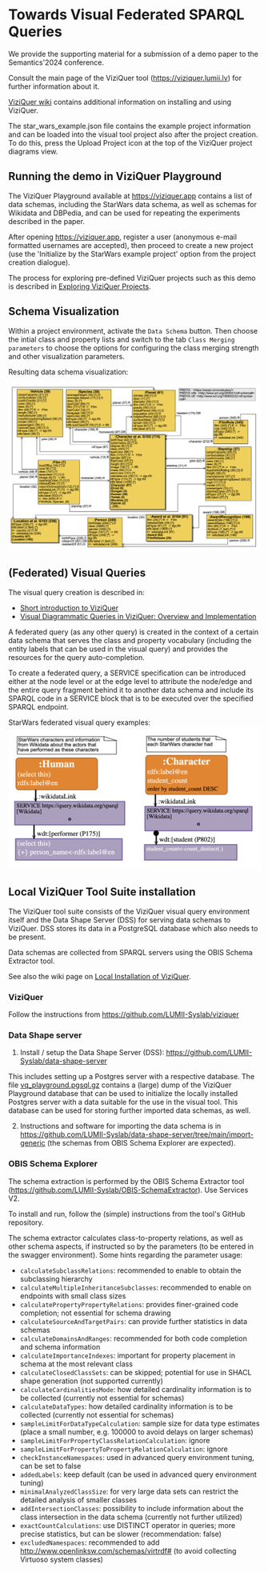 # Towards Visual Federated SPARQL Queries

We provide the supporting material for a submission of a demo paper to the Semantics'2024 conference.

Consult the main page of the ViziQuer tool (https://viziquer.lumii.lv) for further information about it.

[ViziQuer wiki](https://github.com/LUMII-Syslab/viziquer/wiki) contains additional information on installing and using ViziQuer.

The star_wars_example.json file contains the example project information and can be loaded into the visual tool project also after the project creation. To do this, press the Upload Project icon at the top of the ViziQuer project diagrams view.

## Running the demo in ViziQuer Playground

The ViziQuer Playground available at https://viziquer.app contains a list of data schemas, including the StarWars data schema, as well as schemas for Wikidata and DBPedia, and can be used for repeating the experiments described in the paper.

After opening https://viziquer.app, register a user (anonymous e-mail formatted usernames are accepted), then proceed to create a new project (use the 'Initialize by the StarWars example project' option from the project creation dialogue).

The process for exploring pre-defined ViziQuer projects such as this demo is described in [Exploring ViziQuer Projects](https://github.com/LUMII-Syslab/viziquer/wiki/Exploring-ViziQuer-Projects).

## Schema Visualization

Within a project environment, activate the `Data Schema` button. Then choose the intial class and property lists and switch to the tab `Class Merging parameters` to choose the options for configuring the class merging strength and other visualization parameters.

Resulting data schema visualization:

![StarWars data schema visualization](data_schema.png)

## (Federated) Visual Queries

The visual query creation is described in:
- [Short introduction to ViziQuer](https://viziquer.lumii.lv/DBPedia_ShortIntro.pdf)
- [Visual Diagrammatic Queries in ViziQuer: Overview and Implementation](https://www.bjmc.lu.lv/fileadmin/user_upload/lu_portal/projekti/bjmc/Contents/11_2_07_Ovcinnikova.pdf)

A federated query (as any other query) is created in the context of a certain data schema that serves the class and property vocabulary (including the entity labels that can be used in the visual query) and provides the resources for the query auto-completion.

To create a federated query, a SERVICE specification can be introduced either at the node level or at the edge level to attribute the node/edge and the entire query fragment behind it to another data schema and include its SPARQL code in a SERVICE block that is to be executed over the specified SPARQL endpoint.

StarWars federated visual query examples:
![StarWars visual query examples](visual_queries.png)

## Local ViziQuer Tool Suite installation

The ViziQuer tool suite consists of the ViziQuer visual query environment itself and the Data Shape Server (DSS) for serving data schemas to ViziQuer. DSS stores its data in a PostgreSQL database which also needs to be present.

Data schemas are collected from SPARQL servers using the OBIS Schema Extractor tool.

See also the wiki page on [Local Installation of ViziQuer](https://github.com/LUMII-Syslab/viziquer/wiki/Local-Installation).

### ViziQuer

Follow the instructions from https://github.com/LUMII-Syslab/viziquer

### Data Shape server

1. Install / setup the Data Shape Server (DSS): https://github.com/LUMII-Syslab/data-shape-server

This includes setting up a Postgres server with a respective database. The file [vq_playground.pgsql.gz](https://viziquer.lumii.lv/dss/resources/vq_playground.pgsql.gz) contains a (large) dump of the ViziQuer Playground database that can be used to initialize the locally installed Postgres server with a data suitable for the use in the visual tool.
This database can be used for storing further imported data schemas, as well.

2. Instructions and software for importing the data schema is in https://github.com/LUMII-Syslab/data-shape-server/tree/main/import-generic
(the schemas from OBIS Schema Explorer are expected).

### OBIS Schema Explorer

The schema extraction is performed by the OBIS Schema Extractor tool (https://github.com/LUMII-Syslab/OBIS-SchemaExtractor).
Use Services V2. 

To install and run, follow the (simple) instructions from the tool's GitHub repository.

The schema extractor calculates class-to-property relations, as well as other schema aspects, if instructed so by the parameters (to be entered in the swagger environment). 
Some hints regarding the parameter usage:

- `calculateSubclassRelations`: recommended to enable to obtain the subclassing hierarchy
- `calculateMultipleInheritanceSubclasses`: recommended to enable on endpoints with small class sizes
- `calculatePropertyPropertyRelations`: provides finer-grained code completion; not essential for schema drawing
- `calculateSourceAndTargetPairs`: can provide further statistics in data schemas 
- `calculateDomainsAndRanges`: recommended for both code completion and schema information
- `calculateImportanceIndexes`: important for property placement in schema at the most relevant class
- `calculateClosedClassSets`: can be skipped; potential for use in SHACL shape generation (not supported currently)
- `calculateCardinalitiesMode`: how detailed cardinality information is to be collected (currently not essential for schemas)
- `calculateDataTypes`: how detailed cardinality information is to be collected (currently not essential for schemas)
- `sampleLimitForDataTypeCalculation`: sample size for data type estimates (place a small number, e.g. 100000 to avoid delays on larger schemas)
- `sampleLimitForPropertyClassRelationCalculation`: ignore
- `sampleLimitForPropertyToPropertyRelationCalculation`: ignore
- `checkInstanceNamespaces`: used in advanced query environment tuning, can be set to false
- `addedLabels`: keep default (can be used in advanced query environment tuning)
- `minimalAnalyzedClassSize`: for very large data sets can restrict the detailed analysis of smaller classes
- `addIntersectionClasses`: possibility to include information about the class intersection in the data schema (currently not further utilized)
- `exactCountCalculations`: use DISTINCT operator in queries; more precise statistics, but can be slower (recommendation: false)
- `excludedNamespaces`: recommended to add http://www.openlinksw.com/schemas/virtrdf# (to avoid collecting Virtuoso system classes)
